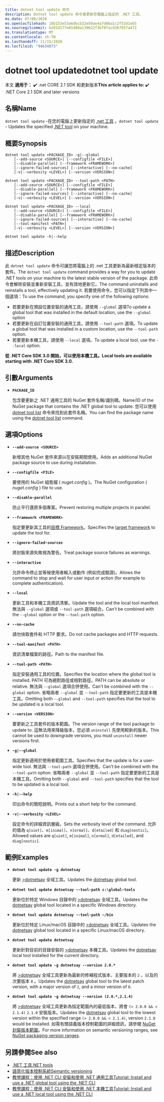 ```yaml
---
title: dotnet tool update 命令
description: Dotnet tool update 命令會更新您電腦上指定的 .NET 工具。
ms.date: 07/08/2020
ms.openlocfilehash: 18b153e53a6dbcb32e50ae4a7d06a1c2f53d1eb5
ms.sourcegitcommit: b201d177e01480a139622f3bf8facd367657a472
ms.translationtype: MT
ms.contentlocale: zh-TW
ms.lasthandoff: 11/15/2020
ms.locfileid: "94634073"
---
```

# <a name="dotnet-tool-update"></a><span data-ttu-id="f1f1f-103">dotnet tool update</span><span class="sxs-lookup"><span data-stu-id="f1f1f-103">dotnet tool update</span></span>

<span data-ttu-id="f1f1f-104">本文 **適用于：** ✔️ .net CORE 2.1 SDK 和更新版本</span><span class="sxs-lookup"><span data-stu-id="f1f1f-104">**This article applies to:** ✔️ .NET Core 2.1 SDK and later versions</span></span>

## <a name="name"></a><span data-ttu-id="f1f1f-105">名稱</span><span class="sxs-lookup"><span data-stu-id="f1f1f-105">Name</span></span>

<span data-ttu-id="f1f1f-106">`dotnet tool update` -在您的電腦上更新指定的 [.net 工具](global-tools.md) 。</span><span class="sxs-lookup"><span data-stu-id="f1f1f-106">`dotnet tool update` - Updates the specified [.NET tool](global-tools.md) on your machine.</span></span>

## <a name="synopsis"></a><span data-ttu-id="f1f1f-107">概要</span><span class="sxs-lookup"><span data-stu-id="f1f1f-107">Synopsis</span></span>

```dotnetcli
dotnet tool update <PACKAGE_ID> -g|--global
    [--add-source <SOURCE>] [--configfile <FILE>]
    [--disable-parallel] [--framework <FRAMEWORK>]
    [--ignore-failed-sources] [--interactive] [--no-cache]
    [-v|--verbosity <LEVEL>] [--version <VERSION>]

dotnet tool update <PACKAGE_ID> --tool-path <PATH>
    [--add-source <SOURCE>] [--configfile <FILE>]
    [--disable-parallel] [--framework <FRAMEWORK>]
    [--ignore-failed-sources] [--interactive] [--no-cache]
    [-v|--verbosity <LEVEL>] [--version <VERSION>]

dotnet tool update <PACKAGE_ID> --local
    [--add-source <SOURCE>] [--configfile <FILE>]
    [--disable-parallel] [--framework <FRAMEWORK>]
    [--ignore-failed-sources] [--interactive] [--no-cache]
    [--tool-manifest <PATH>]
    [-v|--verbosity <LEVEL>] [--version <VERSION>]

dotnet tool update -h|--help
```

## <a name="description"></a><span data-ttu-id="f1f1f-108">描述</span><span class="sxs-lookup"><span data-stu-id="f1f1f-108">Description</span></span>

<span data-ttu-id="f1f1f-109">此 `dotnet tool update` 命令可讓您將電腦上的 .net 工具更新為最新穩定版本的套件。</span><span class="sxs-lookup"><span data-stu-id="f1f1f-109">The `dotnet tool update` command provides a way for you to update .NET tools on your machine to the latest stable version of the package.</span></span> <span data-ttu-id="f1f1f-110">此命令會解除安裝並重新安裝工具，並有效地更新它。</span><span class="sxs-lookup"><span data-stu-id="f1f1f-110">The command uninstalls and reinstalls a tool, effectively updating it.</span></span> <span data-ttu-id="f1f1f-111">若要使用命令，您可以指定下列其中一個選項：</span><span class="sxs-lookup"><span data-stu-id="f1f1f-111">To use the command, you specify one of the following options:</span></span>

* <span data-ttu-id="f1f1f-112">若要更新在預設位置安裝的通用工具，請使用 `--global` 選項</span><span class="sxs-lookup"><span data-stu-id="f1f1f-112">To update a global tool that was installed in the default location, use the `--global` option</span></span>
* <span data-ttu-id="f1f1f-113">若要更新在自訂位置安裝的通用工具，請使用 `--tool-path` 選項。</span><span class="sxs-lookup"><span data-stu-id="f1f1f-113">To update a global tool that was installed in a custom location, use the `--tool-path` option.</span></span>
* <span data-ttu-id="f1f1f-114">若要更新本機工具，請使用 `--local` 選項。</span><span class="sxs-lookup"><span data-stu-id="f1f1f-114">To update a local tool, use the `--local` option.</span></span>

<span data-ttu-id="f1f1f-115">**從 .NET Core SDK 3.0 開始，可以使用本機工具。**</span><span class="sxs-lookup"><span data-stu-id="f1f1f-115">**Local tools are available starting with .NET Core SDK 3.0.**</span></span>

## <a name="arguments"></a><span data-ttu-id="f1f1f-116">引數</span><span class="sxs-lookup"><span data-stu-id="f1f1f-116">Arguments</span></span>

- **`PACKAGE_ID`**

  <span data-ttu-id="f1f1f-117">包含要更新之 .NET 通用工具的 NuGet 套件名稱/識別碼。</span><span class="sxs-lookup"><span data-stu-id="f1f1f-117">Name/ID of the NuGet package that contains the .NET global tool to update.</span></span> <span data-ttu-id="f1f1f-118">您可以使用 [dotnet tool list](dotnet-tool-list.md) 命令來找到此套件名稱。</span><span class="sxs-lookup"><span data-stu-id="f1f1f-118">You can find the package name using the [dotnet tool list](dotnet-tool-list.md) command.</span></span>

## <a name="options"></a><span data-ttu-id="f1f1f-119">選項</span><span class="sxs-lookup"><span data-stu-id="f1f1f-119">Options</span></span>

- **`--add-source <SOURCE>`**

  <span data-ttu-id="f1f1f-120">新增其他 NuGet 套件來源以在安裝期間使用。</span><span class="sxs-lookup"><span data-stu-id="f1f1f-120">Adds an additional NuGet package source to use during installation.</span></span>

- **`--configfile <FILE>`**

  <span data-ttu-id="f1f1f-121">要使用的 NuGet 組態檔 ( *nuget.config* )。</span><span class="sxs-lookup"><span data-stu-id="f1f1f-121">The NuGet configuration ( *nuget.config* ) file to use.</span></span>

- **`--disable-parallel`**

  <span data-ttu-id="f1f1f-122">防止平行還原多個專案。</span><span class="sxs-lookup"><span data-stu-id="f1f1f-122">Prevent restoring multiple projects in parallel.</span></span>

- **`--framework <FRAMEWORK>`**

  <span data-ttu-id="f1f1f-123">指定要更新其工具的[目標 Framework](../../standard/frameworks.md)。</span><span class="sxs-lookup"><span data-stu-id="f1f1f-123">Specifies the [target framework](../../standard/frameworks.md) to update the tool for.</span></span>

- **`--ignore-failed-sources`**

  <span data-ttu-id="f1f1f-124">將封裝來源失敗視為警告。</span><span class="sxs-lookup"><span data-stu-id="f1f1f-124">Treat package source failures as warnings.</span></span>

- **`--interactive`**

  <span data-ttu-id="f1f1f-125">允許命令停止並等候使用者輸入或動作 (例如完成驗證)。</span><span class="sxs-lookup"><span data-stu-id="f1f1f-125">Allows the command to stop and wait for user input or action (for example to complete authentication).</span></span>

- **`--local`**

  <span data-ttu-id="f1f1f-126">更新工具和本機工具資訊清單。</span><span class="sxs-lookup"><span data-stu-id="f1f1f-126">Update the tool and the local tool manifest.</span></span> <span data-ttu-id="f1f1f-127">無法與 `--global` 選項或 `--tool-path` 選項結合。</span><span class="sxs-lookup"><span data-stu-id="f1f1f-127">Can't be combined with the `--global` option or the `--tool-path` option.</span></span>

- **`--no-cache`**

  <span data-ttu-id="f1f1f-128">請勿快取套件和 HTTP 要求。</span><span class="sxs-lookup"><span data-stu-id="f1f1f-128">Do not cache packages and HTTP requests.</span></span>

- **`--tool-manifest <PATH>`**

  <span data-ttu-id="f1f1f-129">資訊清單檔案的路徑。</span><span class="sxs-lookup"><span data-stu-id="f1f1f-129">Path to the manifest file.</span></span>

- **`--tool-path <PATH>`**

  <span data-ttu-id="f1f1f-130">指定安裝通用工具的位置。</span><span class="sxs-lookup"><span data-stu-id="f1f1f-130">Specifies the location where the global tool is installed.</span></span> <span data-ttu-id="f1f1f-131">PATH 可為絕對路徑或相對路徑。</span><span class="sxs-lookup"><span data-stu-id="f1f1f-131">PATH can be absolute or relative.</span></span> <span data-ttu-id="f1f1f-132">無法與 `--global` 選項合併使用。</span><span class="sxs-lookup"><span data-stu-id="f1f1f-132">Can't be combined with the `--global` option.</span></span> <span data-ttu-id="f1f1f-133">省略兩者 `--global` 並 `--tool-path` 指定要更新的工具是本機工具。</span><span class="sxs-lookup"><span data-stu-id="f1f1f-133">Omitting both `--global` and `--tool-path` specifies that the tool to be updated is a local tool.</span></span>

- **`--version <VERSION>`**

  <span data-ttu-id="f1f1f-134">要更新之工具套件的版本範圍。</span><span class="sxs-lookup"><span data-stu-id="f1f1f-134">The version range of the tool package to update to.</span></span> <span data-ttu-id="f1f1f-135">這無法用來降級版本，您必須 `uninstall` 先使用較新的版本。</span><span class="sxs-lookup"><span data-stu-id="f1f1f-135">This cannot be used to downgrade versions, you must `uninstall` newer versions first.</span></span>

- **`-g|--global`**

  <span data-ttu-id="f1f1f-136">指定更新適用於使用者範圍工具。</span><span class="sxs-lookup"><span data-stu-id="f1f1f-136">Specifies that the update is for a user-wide tool.</span></span> <span data-ttu-id="f1f1f-137">無法與 `--tool-path` 選項合併使用。</span><span class="sxs-lookup"><span data-stu-id="f1f1f-137">Can't be combined with the `--tool-path` option.</span></span> <span data-ttu-id="f1f1f-138">省略兩者 `--global` 並 `--tool-path` 指定要更新的工具是本機工具。</span><span class="sxs-lookup"><span data-stu-id="f1f1f-138">Omitting both `--global` and `--tool-path` specifies that the tool to be updated is a local tool.</span></span>

- **`-h|--help`**

  <span data-ttu-id="f1f1f-139">印出命令的簡短說明。</span><span class="sxs-lookup"><span data-stu-id="f1f1f-139">Prints out a short help for the command.</span></span>

- **`-v|--verbosity <LEVEL>`**

  <span data-ttu-id="f1f1f-140">設定命令的詳細資訊層級。</span><span class="sxs-lookup"><span data-stu-id="f1f1f-140">Sets the verbosity level of the command.</span></span> <span data-ttu-id="f1f1f-141">允許的值為 `q[uiet]`、`m[inimal]`、`n[ormal]`、`d[etailed]` 和 `diag[nostic]`。</span><span class="sxs-lookup"><span data-stu-id="f1f1f-141">Allowed values are `q[uiet]`, `m[inimal]`, `n[ormal]`, `d[etailed]`, and `diag[nostic]`.</span></span>

## <a name="examples"></a><span data-ttu-id="f1f1f-142">範例</span><span class="sxs-lookup"><span data-stu-id="f1f1f-142">Examples</span></span>

- **`dotnet tool update -g dotnetsay`**

  <span data-ttu-id="f1f1f-143">更新 [>dotnetsay](https://www.nuget.org/packages/dotnetsay/) 全域工具。</span><span class="sxs-lookup"><span data-stu-id="f1f1f-143">Updates the [dotnetsay](https://www.nuget.org/packages/dotnetsay/) global tool.</span></span>

- **`dotnet tool update dotnetsay --tool-path c:\global-tools`**

  <span data-ttu-id="f1f1f-144">更新位於特定 Windows 目錄中的 [>dotnetsay](https://www.nuget.org/packages/dotnetsay/) 全域工具。</span><span class="sxs-lookup"><span data-stu-id="f1f1f-144">Updates the [dotnetsay](https://www.nuget.org/packages/dotnetsay/) global tool located in a specific Windows directory.</span></span>

- **`dotnet tool update dotnetsay --tool-path ~/bin`**

  <span data-ttu-id="f1f1f-145">更新位於特定 Linux/macOS 目錄中的 [>dotnetsay](https://www.nuget.org/packages/dotnetsay/) 全域工具。</span><span class="sxs-lookup"><span data-stu-id="f1f1f-145">Updates the [dotnetsay](https://www.nuget.org/packages/dotnetsay/) global tool located in a specific Linux/macOS directory.</span></span>

- **`dotnet tool update dotnetsay`**

  <span data-ttu-id="f1f1f-146">更新針對目前的目錄安裝的 [>dotnetsay](https://www.nuget.org/packages/dotnetsay/) 本機工具。</span><span class="sxs-lookup"><span data-stu-id="f1f1f-146">Updates the [dotnetsay](https://www.nuget.org/packages/dotnetsay/) local tool installed for the current directory.</span></span>

- **`dotnet tool update -g dotnetsay --version 2.0.*`**

  <span data-ttu-id="f1f1f-147">將 [>dotnetsay](https://www.nuget.org/packages/dotnetsay/) 全域工具更新為最新的修補程式版本、主要版本的 `2` ，以及的次要版本 `0` 。</span><span class="sxs-lookup"><span data-stu-id="f1f1f-147">Updates the [dotnetsay](https://www.nuget.org/packages/dotnetsay/) global tool to the latest patch version, with a major version of `2`, and a minor version of `0`.</span></span>

- **`dotnet tool update -g dotnetsay --version (2.0.*,2.1.4)`**

  <span data-ttu-id="f1f1f-148">將 [>dotnetsay](https://www.nuget.org/packages/dotnetsay/) 全域工具更新為指定範圍內的最低版本，將會 `(> 2.0.0 && < 2.1.4)` `2.1.0` 安裝版本。</span><span class="sxs-lookup"><span data-stu-id="f1f1f-148">Updates the [dotnetsay](https://www.nuget.org/packages/dotnetsay/) global tool to the lowest version within the specified range `(> 2.0.0 && < 2.1.4)`, version `2.1.0` would be installed.</span></span> <span data-ttu-id="f1f1f-149">如需有關語義版本控制範圍的詳細資訊，請參閱 [NuGet 封裝版本範圍](/nuget/concepts/package-versioning#version-ranges)。</span><span class="sxs-lookup"><span data-stu-id="f1f1f-149">For more information on semantic versioning ranges, see [NuGet packaging version ranges](/nuget/concepts/package-versioning#version-ranges).</span></span>

## <a name="see-also"></a><span data-ttu-id="f1f1f-150">另請參閱</span><span class="sxs-lookup"><span data-stu-id="f1f1f-150">See also</span></span>

- [<span data-ttu-id="f1f1f-151">.NET 工具</span><span class="sxs-lookup"><span data-stu-id="f1f1f-151">.NET tools</span></span>](global-tools.md)
- [<span data-ttu-id="f1f1f-152">語意化版本控制系統</span><span class="sxs-lookup"><span data-stu-id="f1f1f-152">Semantic versioning</span></span>](https://semver.org)
- [<span data-ttu-id="f1f1f-153">教學課程：使用 .NET CLI 安裝和使用 .NET 通用工具</span><span class="sxs-lookup"><span data-stu-id="f1f1f-153">Tutorial: Install and use a .NET global tool using the .NET CLI</span></span>](global-tools-how-to-use.md)
- [<span data-ttu-id="f1f1f-154">教學課程：使用 .NET CLI 安裝和使用 .NET 本機工具</span><span class="sxs-lookup"><span data-stu-id="f1f1f-154">Tutorial: Install and use a .NET local tool using the .NET CLI</span></span>](local-tools-how-to-use.md)
